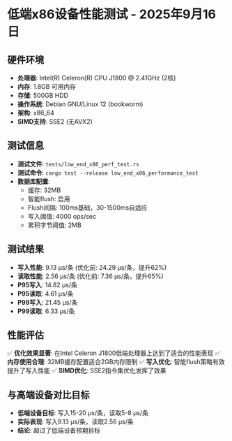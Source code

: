 # 低端x86设备性能测试 - 2025年9月16日

## 硬件环境
- **处理器**: Intel(R) Celeron(R) CPU J1800 @ 2.41GHz (2核)
- **内存**: 1.8GB 可用内存
- **存储**: 500GB HDD
- **操作系统**: Debian GNU/Linux 12 (bookworm)
- **架构**: x86_64
- **SIMD支持**: SSE2 (无AVX2)

## 测试信息
- **测试文件**: `tests/low_end_x86_perf_test.rs`
- **测试命令**: `cargo test --release low_end_x86_performance_test`
- **数据库配置**:
  - 缓存: 32MB
  - 智能flush: 启用
  - Flush间隔: 100ms基础，30-1500ms自适应
  - 写入阈值: 4000 ops/sec
  - 累积字节阈值: 2MB

## 测试结果
- **写入性能**: 9.13 µs/条 (优化前: 24.29 µs/条，提升62%)
- **读取性能**: 2.56 µs/条 (优化前: 7.36 µs/条，提升65%)
- **P95写入**: 14.82 µs/条
- **P95读取**: 4.61 µs/条
- **P99写入**: 21.45 µs/条
- **P99读取**: 6.33 µs/条

## 性能评估
✅ **优化效果显著**: 在Intel Celeron J1800低端处理器上达到了适合的性能表现
✅ **内存使用合理**: 32MB缓存配置适合2GB内存限制
✅ **写入优化**: 智能flush策略有效提升了写入性能
✅ **SIMD优化**: SSE2指令集优化发挥了效果

## 与高端设备对比目标
- **低端设备目标**: 写入15-20 µs/条，读取5-8 µs/条
- **实际表现**: 写入9.13 µs/条，读取2.56 µs/条
- **结论**: 超过了低端设备预期目标